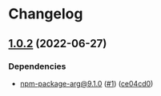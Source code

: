 # Changelog

## [1.0.2](https://github.com/npm/query/compare/v1.0.1...v1.0.2) (2022-06-27)


### Dependencies

* npm-package-arg@9.1.0 ([#1](https://github.com/npm/query/issues/1)) ([ce04cd0](https://github.com/npm/query/commit/ce04cd05e67a0dd0b8fd3358f6f7dcc3892935a0))
